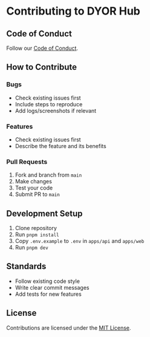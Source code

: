 # Contributing to DYOR Hub

## Code of Conduct

Follow our [Code of Conduct](CODE_OF_CONDUCT.md).

## How to Contribute

### Bugs

- Check existing issues first
- Include steps to reproduce
- Add logs/screenshots if relevant

### Features

- Check existing issues first
- Describe the feature and its benefits

### Pull Requests

1. Fork and branch from `main`
2. Make changes
3. Test your code
4. Submit PR to `main`

## Development Setup

1. Clone repository
2. Run `pnpm install`
3. Copy `.env.example` to `.env` in `apps/api` and `apps/web`
4. Run `pnpm dev`

## Standards

- Follow existing code style
- Write clear commit messages
- Add tests for new features

## License

Contributions are licensed under the [MIT License](LICENSE).
